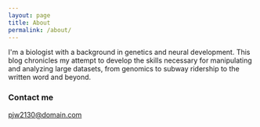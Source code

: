 ```yaml
---
layout: page
title: About
permalink: /about/
---
```


I'm a biologist with a background in genetics and neural development. This blog chronicles my attempt to develop the skills necessary for manipulating and analyzing large datasets, from genomics to subway ridership to the written word and beyond. 




### Contact me

[pjw2130@domain.com](mailto:pjw2130@domain.com)